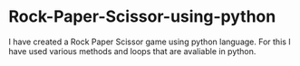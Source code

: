 # Rock-Paper-Scissor-using-python
I have created a Rock Paper Scissor game using python language. For this I have used various methods and loops that are avaliable in python.

